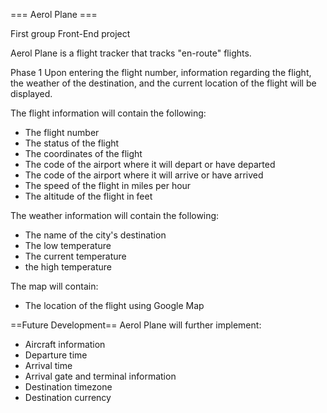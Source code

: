 === Aerol Plane ===

First group Front-End project

Aerol Plane is a flight tracker that tracks "en-route" flights.

Phase 1
Upon entering the flight number, information regarding the flight, the weather of the destination, 
and the current location of the flight will be displayed. 

The flight information will contain the following:
- The flight number
- The status of the flight
- The coordinates of the flight
- The code of the airport where it will depart or have departed
- The code of the airport where it will arrive or have arrived
- The speed of the flight in miles per hour
- The altitude of the flight in feet

The weather information will contain the following:
- The name of the city's destination
- The low temperature
- The current temperature
- the high temperature

The map will contain:
- The location of the flight using Google Map


==Future Development==
Aerol Plane will further implement:
- Aircraft information
- Departure time
- Arrival time 
- Arrival gate and terminal information
- Destination timezone 
- Destination currency 
